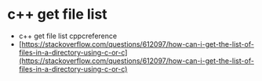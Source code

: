 # c++ get file list

* c++ get file list cppcreference
* [https://stackoverflow.com/questions/612097/how-can-i-get-the-list-of-files-in-a-directory-using-c-or-c](https://stackoverflow.com/questions/612097/how-can-i-get-the-list-of-files-in-a-directory-using-c-or-c)
